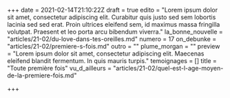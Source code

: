 +++
date = 2021-02-14T21:10:22Z
draft = true
edito = "Lorem ipsum dolor sit amet, consectetur adipiscing elit. Curabitur quis justo sed sem lobortis lacinia sed sed erat. Proin ultrices eleifend sem, id maximus massa fringilla volutpat. Praesent et leo porta arcu bibendum viverra."
la_bonne_nouvelle = "articles/21-02/du-love-dans-tes-oreilles.md"
numero = 17
on_debunke = "articles/21-02/premiere-s-fois.md"
outro = ""
plume_morgan = ""
preview = "Lorem ipsum dolor sit amet, consectetur adipiscing elit. Maecenas eleifend blandit fermentum. In quis mauris turpis."
temoignages = []
title = "Toute première fois"
vu_d_ailleurs = "articles/21-02/quel-est-l-age-moyen-de-la-premiere-fois.md"

+++
